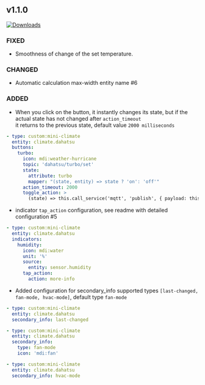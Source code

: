 ## v1.1.0
[![Downloads](https://img.shields.io/github/downloads/artem-sedykh/mini-climate-card/v1.1.0/total.svg)](https://github.com/artem-sedykh/mini-climate-card/releases/tag/v1.1.0)
### FIXED
- Smoothness of change of the set temperature.

### CHANGED
- Automatic calculation max-width entity name #6

### ADDED
- When you click on the button, it instantly changes its state, but if the actual state has not changed after `action_timeout`  
it returns to the previous state, default value `2000 milliseconds`
```yaml
- type: custom:mini-climate
  entity: climate.dahatsu
  buttons:
    turbo:
      icon: mdi:weather-hurricane
      topic: 'dahatsu/turbo/set'
      state:
        attribute: turbo
        mapper: "(state, entity) => state ? 'on': 'off'"
      action_timeout: 2000
      toggle_action: >
        (state) => this.call_service('mqtt', 'publish', { payload: this.toggle_state(state), topic: this.topic, retain: false, qos: 1 })

```
- indicator `tap_action` configuration, see readme with detailed configuration #5
```yaml
- type: custom:mini-climate
  entity: climate.dahatsu
  indicators:
    humidity:
      icon: mdi:water
      unit: '%'
      source:
        entity: sensor.humidity
      tap_action:
        action: more-info
```
- Added configuration for secondary_info supported types `[last-changed, fan-mode, hvac-mode]`, default type `fan-mode`
```yaml
- type: custom:mini-climate
  entity: climate.dahatsu
  secondary_info: last-changed

- type: custom:mini-climate
  entity: climate.dahatsu
  secondary_info:
    type: fan-mode
    icon: 'mdi:fan'

- type: custom:mini-climate
  entity: climate.dahatsu
  secondary_info: hvac-mode
```
